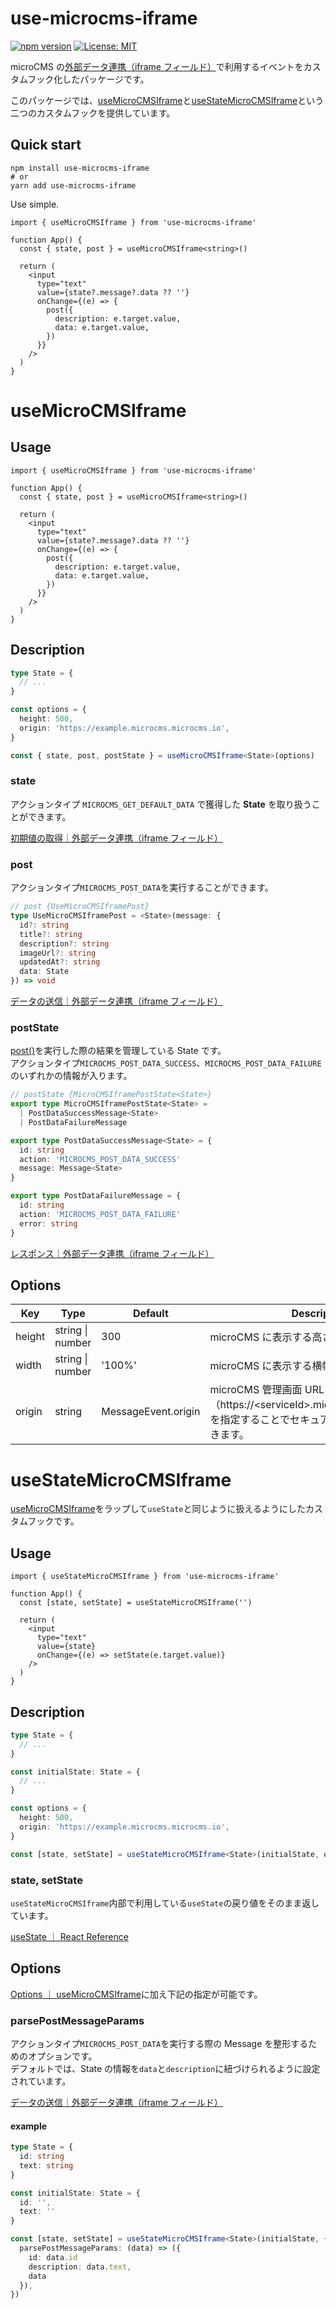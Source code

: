 # use-microcms-iframe

[![npm version](https://badge.fury.io/js/use-microcms-iframe.svg)](https://badge.fury.io/js/use-microcms-iframe)
[![License: MIT](https://img.shields.io/badge/License-MIT-yellow.svg)](https://opensource.org/licenses/MIT)

microCMS の[外部データ連携（iframe フィールド）](https://document.microcms.io/manual/iframe-field)で利用するイベントをカスタムフック化したパッケージです。

このパッケージでは、[useMicroCMSIframe](#usemicrocmsiframe)と[useStateMicroCMSIframe]()という二つのカスタムフックを提供しています。

## Quick start

```shell
npm install use-microcms-iframe
# or
yarn add use-microcms-iframe
```

Use simple.

```tsx
import { useMicroCMSIframe } from 'use-microcms-iframe'

function App() {
  const { state, post } = useMicroCMSIframe<string>()

  return (
    <input
      type="text"
      value={state?.message?.data ?? ''}
      onChange={(e) => {
        post({
          description: e.target.value,
          data: e.target.value,
        })
      }}
    />
  )
}
```

# useMicroCMSIframe

## Usage

```tsx
import { useMicroCMSIframe } from 'use-microcms-iframe'

function App() {
  const { state, post } = useMicroCMSIframe<string>()

  return (
    <input
      type="text"
      value={state?.message?.data ?? ''}
      onChange={(e) => {
        post({
          description: e.target.value,
          data: e.target.value,
        })
      }}
    />
  )
}
```

## Description

```ts
type State = {
  // ...
}

const options = {
  height: 500,
  origin: 'https://example.microcms.microcms.io',
}

const { state, post, postState } = useMicroCMSIframe<State>(options)
```

### state

アクションタイプ `MICROCMS_GET_DEFAULT_DATA` で獲得した **State** を取り扱うことができます。

[初期値の取得｜外部データ連携（iframe フィールド）](https://document.microcms.io/manual/iframe-field#h9e44c21a42)

### post

アクションタイプ`MICROCMS_POST_DATA`を実行することができます。

```ts
// post {UseMicroCMSIframePost}
type UseMicroCMSIframePost = <State>(message: {
  id?: string
  title?: string
  description?: string
  imageUrl?: string
  updatedAt?: string
  data: State
}) => void
```

[データの送信｜外部データ連携（iframe フィールド）](https://document.microcms.io/manual/iframe-field#h7f543cc470)

### postState

[post()](#post)を実行した際の結果を管理している State です。<br />
アクションタイプ`MICROCMS_POST_DATA_SUCCESS`、`MICROCMS_POST_DATA_FAILURE`のいずれかの情報が入ります。

```ts
// postState {MicroCMSIframePostState<State>}
export type MicroCMSIframePostState<State> =
  | PostDataSuccessMessage<State>
  | PostDataFailureMessage

export type PostDataSuccessMessage<State> = {
  id: string
  action: 'MICROCMS_POST_DATA_SUCCESS'
  message: Message<State>
}

export type PostDataFailureMessage = {
  id: string
  action: 'MICROCMS_POST_DATA_FAILURE'
  error: string
}
```

[レスポンス｜外部データ連携（iframe フィールド）](https://document.microcms.io/manual/iframe-field#h349fe0c3e0)

## Options

| Key    | Type             | Default             | Description                                                                                                           |
| ------ | ---------------- | ------------------- | --------------------------------------------------------------------------------------------------------------------- |
| height | string \| number | 300                 | microCMS に表示する高さを指定できます。                                                                               |
| width  | string \| number | '100%'              | microCMS に表示する横幅を指定できます。                                                                               |
| origin | string           | MessageEvent.origin | microCMS 管理画面 URL（https://\<serviceId\>.microcms.microcms.io）を指定することでセキュアに通信することができます。 |

# useStateMicroCMSIframe

[useMicroCMSIframe](#usemicrocmsiframe)をラップして`useState`と同じように扱えるようにしたカスタムフックです。

## Usage

```tsx
import { useStateMicroCMSIframe } from 'use-microcms-iframe'

function App() {
  const [state, setState] = useStateMicroCMSIframe('')

  return (
    <input
      type="text"
      value={state}
      onChange={(e) => setState(e.target.value)}
    />
  )
}
```

## Description

```ts
type State = {
  // ...
}

const initialState: State = {
  // ...
}

const options = {
  height: 500,
  origin: 'https://example.microcms.microcms.io',
}

const [state, setState] = useStateMicroCMSIframe<State>(initialState, options)
```

### state, setState

`useStateMicroCMSIframe`内部で利用している`useState`の戻り値をそのまま返しています。

[useState ｜ React Reference](https://reactjs.org/docs/hooks-reference.html#usestate)

## Options

[Options ｜ useMicroCMSIframe](#options)に加え下記の指定が可能です。

### parsePostMessageParams

アクションタイプ`MICROCMS_POST_DATA`を実行する際の Message を整形するためのオプションです。<br>
デフォルトでは、State の情報を`data`と`description`に紐づけられるように設定されています。

[データの送信｜外部データ連携（iframe フィールド）](https://document.microcms.io/manual/iframe-field#h7f543cc470)

#### example

```ts
type State = {
  id: string
  text: string
}

const initialState: State = {
  id: '',
  text: ''
}

const [state, setState] = useStateMicroCMSIframe<State>(initialState, {
  parsePostMessageParams: (data) => ({
    id: data.id
    description: data.text,
    data
  }),
})
```
